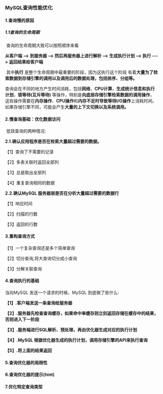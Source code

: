### MySQL查询性能优化



#### 1.查询慢的原因

##### 1.1查询的生命周期

​	查询的生命周期大致可以按照顺序来看

**从客户端  --> 到服务器 --> 然后再服务器上进行解析 --> 生成执行计划 --> 执行 ---> 返回结果给客户端**

​	其中**执行** 是整个生命周期中最重要的阶段，因为这执行这个阶段 有着**大量为了检索数据到存储引擎的调用以及调用后的数据处理，包括排序、分组等。**

​	查询会在不同的地方产生时间消耗，包括**网络**，**CPU计算**，**生成统计信息和执行计划**，**锁等待(互斥等待)** 等操作，特别是**向底层存储引擎检索数据的调用操作**，这些操作需要在**内存操作**、**CPU操作**和**内存不足时导致等待I/O操作**上消耗时间。如果存储引擎不同，可能会产生**大量的上下文切换以及系统调用。**

#### 2.慢查询基础：优化数据访问

​	低效查询的两种情况:

**2.1.确认应用程序是否在检索大量超过需要的数据。**

【1】查询了不需要的记录

【2】多表关联时返回全部列

【3】总是取出全部列

【4】重复查询相同的数据

**2.2.确认MySQL 服务器层是否在分析大量超过需要的数据行**

【1】响应时间

【2】扫描的行数

【3】返回的行数



#### 3.重构查询方式

【1】一个复杂查询还是多个简单查询

【2】切分查询,将大查询切分成小查询

【3】分解关联查询



#### 4.查询执行的基础

 当向MySQL 发送一个请求的时候，MySQL 到底做了些什么:

**【1】.客户端发送一条查询给服务器**

**【2】.服务器先检查查询缓存，如果命中率缓存则立刻返回存储在缓存中的结果，否则进入下一阶段**

**【3】.服务端进行SQL解析、预处理，再由优化器生成对应的执行计划**

**【4】.MySQL 根据优化器生成的执行计划，调用存储引擎的API来执行查询**

**【5】.将上面的结果返回**





#### 5.查询优化器的局限性

#### 6.查询优化器的提示(hint)

#### 7.优化特定查询类型